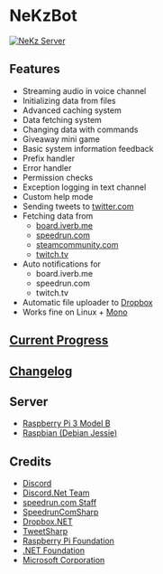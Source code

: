 # NeKzBot
[![NeKz Server](https://discordapp.com/api/guilds/208570520805965826/embed.png?style=banner2)](https://discord.gg/rEazbJn)

## Features
* Streaming audio in voice channel
* Initializing data from files
* Advanced caching system
* Data fetching system
* Changing data with commands
* Giveaway mini game
* Basic system information feedback
* Prefix handler
* Error handler
* Permission checks
* Exception logging in text channel
* Custom help mode
* Sending tweets to [twitter.com](https://twitter.com)
* Fetching data from
  * [board.iverb.me](https://board.iverb.me)
  * [speedrun.com](https://www.speedrun.com)
  * [steamcommunity.com](http://steamcommunity.com/workshop)
  * [twitch.tv](https://www.twitch.tv)
* Auto notifications for
  * board.iverb.me
  * speedrun.com
  * twitch.tv
* Automatic file uploader to [Dropbox](https://www.dropbox.com)
* Works fine on Linux + [Mono](http://www.mono-project.com)

## [Current Progress](https://github.com/NeKzor/NeKzBot/projects?sort=recently-updated)

## [Changelog](https://github.com/NeKzor/NeKzBot/blob/master/CHANGELOG.md)

## Server
* [Raspberry Pi 3 Model B](https://www.raspberrypi.org/products/raspberry-pi-3-model-b)
* [Raspbian (Debian Jessie)](https://www.raspberrypi.org/downloads/raspbian)

## Credits
* [Discord](https://discordapp.com/developers)
* [Discord.Net Team](https://github.com/RogueException/Discord.Net)
* [speedrun.com Staff](https://github.com/speedruncom/api)
* [SpeedrunComSharp](https://github.com/LiveSplit/SpeedrunComSharp)
* [Dropbox.NET](https://github.com/dropbox/dropbox-sdk-dotnet)
* [TweetSharp](https://github.com/Yortw/tweetmoasharp)
* [Raspberry Pi Foundation](https://www.raspberrypi.org)
* [.NET Foundation](https://dotnetfoundation.org)
* [Microsoft Corporation](https://www.visualstudio.com/vs/community)
